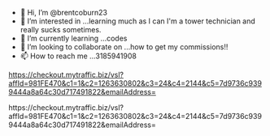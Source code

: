 - 👋 Hi, I’m @brentcoburn23
- 👀 I’m interested in ...learning much as I can I'm a tower technician and really sucks sometimes.
- 🌱 I’m currently learning ...codes 
- 💞️ I’m looking to collaborate on ...how to get my commissions!!
- 📫 How to reach me ...3185941908

https://checkout.mytraffic.biz/vsl?affId=981FE470&c1=1&c2=1263630802&c3=24&c4=2144&c5=7d9736c9399444a8a64c30d717491822&emailAddress=

<!---
brentcoburn23/brentcoburn23 is a ✨ special ✨ repository because its `README.md` (this file) appears on your GitHub profile.
You can click the Preview link to take a look at your changes.
---> https://checkout.mytraffic.biz/vsl?affId=981FE470&c1=1&c2=1263630802&c3=24&c4=2144&c5=7d9736c9399444a8a64c30d717491822&emailAddress=
